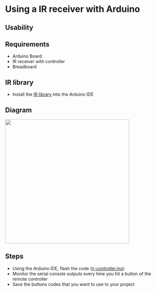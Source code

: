 # Using a IR receiver with Arduino

## Usability

## Requirements
- Arduino Board
- IR receiver with controller
- Breadboard

## IR library

- Install the [IR library](https://www.arduino.cc/reference/en/libraries/irremote/) into the Arduino IDE

## Diagram

  <img src="https://github.com/estape11/arduino-workshop/blob/main/2-using-components/ir-controller/assets/ir-controller_diagram.png?raw=true" width="400">

## Steps
- Using the Arduino IDE, flash the code ([ir-controller.ino](https://github.com/estape11/arduino-workshop/blob/main/2-using-components/ir-controller/ir-controller.ino))
- Monitor the serial console outputs every time you hit a button of the remote controller
- Save the buttons codes that you want to use to your project
